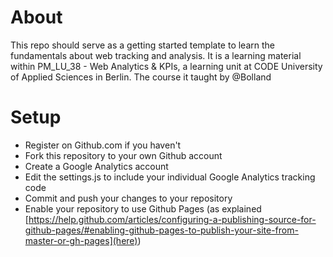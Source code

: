 # About

This repo should serve as a getting started template to learn the fundamentals about web tracking and analysis. It is a learning material within PM_LU_38 - Web Analytics & KPIs, a learning unit at CODE University of Applied Sciences in Berlin. The course it taught by @Bolland

# Setup

-  Register on Github.com if you haven't
-  Fork this repository to your own Github account
-  Create a Google Analytics account
-  Edit the settings.js to include your individual Google Analytics tracking code
-  Commit and push your changes to your repository
-  Enable your repository to use Github Pages (as explained [https://help.github.com/articles/configuring-a-publishing-source-for-github-pages/#enabling-github-pages-to-publish-your-site-from-master-or-gh-pages](here))
